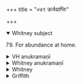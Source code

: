 +++
title = "०७९ ऊर्जःप्राप्तिः"

+++
<details open><summary>Whitney subject</summary>

79. For abundance at home.
</details>

<details><summary>VH anukramaṇī</summary>

ऊर्जःप्राप्तिः।  
१-३ अथर्वा। संस्फानम्। गायत्री, ३ त्रिपदा प्राजापतया गायत्री।
</details>

<details><summary>Whitney anukramaṇī</summary>

[Atharvan.—saṁsphānadevatyam. gāyatram: 3. 3-p. prājāpatyā jagatī.]
</details>

<details><summary>Whitney</summary>

### Comment
⌊"Verse" 3 is prose.⌋ Found also in Pāipp. xix.; and in TS. iii. 3.82-3. Kāuś. uses the hymn in a rite ⌊21. 7⌋ for prosperity (for fatness in grain, comm.), and it is reckoned (note to 19. 1) to the puṣṭika mantras. Vāit. (31. 4) has it in the sattra, on the ekāṣṭakā day, with offerings to the two deities mentioned.


### Translations
Translated: Griffith, i. 288; Bloomfield, 141, 499.
</details>

<details><summary>Griffith</summary>

A prayer for seasonable rain and prosperity
</details>

